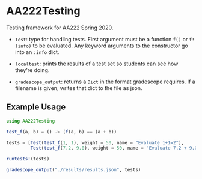 # AA222Testing
Testing framework for AA222 Spring 2020.

- `Test`: type for handling tests. First argument must be a function `f()` or `f!(info)` to be evaluated.
Any keyword arguments to the constructor go into an `:info` dict.

- `localtest`: prints the results of a test set so students can see how they're doing.

- `gradescope_output`: returns a `Dict` in the format gradescope requires. If a filename is given, writes that dict to the file as json.

## Example Usage
```julia
using AA222Testing

test_f(a, b) = () -> (f(a, b) == (a + b))

tests = [Test(test_f(1, 1), weight = 50, name = "Evaluate 1+1=2"),
         Test(test_f(7.2, 9.0), weight = 50, name = "Evaluate 7.2 + 9.0 = 16.2")]

runtests!(tests)

gradescope_output("./results/results.json", tests)
